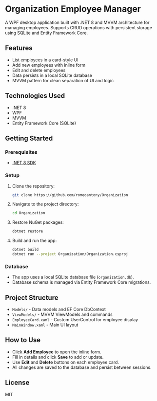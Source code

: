 # Organization Employee Manager

A WPF desktop application built with .NET 8 and MVVM architecture for managing employees. Supports CRUD operations with persistent storage using SQLite and Entity Framework Core.

## Features
- List employees in a card-style UI
- Add new employees with inline form
- Edit and delete employees
- Data persists in a local SQLite database
- MVVM pattern for clean separation of UI and logic

## Technologies Used
- .NET 8
- WPF
- MVVM
- Entity Framework Core (SQLite)

## Getting Started

### Prerequisites
- [.NET 8 SDK](https://dotnet.microsoft.com/download)

### Setup
1. Clone the repository:
   ```sh
   git clone https://github.com/romeoantony/Organization
   ```
2. Navigate to the project directory:
   ```sh
   cd Organization
   ```
3. Restore NuGet packages:
   ```sh
   dotnet restore
   ```
4. Build and run the app:
   ```sh
   dotnet build
   dotnet run --project Organization/Organization.csproj
   ```

### Database
- The app uses a local SQLite database file (`organization.db`).
- Database schema is managed via Entity Framework Core migrations.

## Project Structure
- `Models/` - Data models and EF Core DbContext
- `ViewModels/` - MVVM ViewModels and commands
- `EmployeeCard.xaml` - Custom UserControl for employee display
- `MainWindow.xaml` - Main UI layout

## How to Use
- Click **Add Employee** to open the inline form.
- Fill in details and click **Save** to add or update.
- Use **Edit** and **Delete** buttons on each employee card.
- All changes are saved to the database and persist between sessions.

## License
MIT

